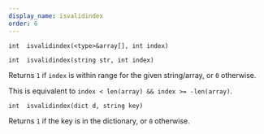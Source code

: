 ```yaml
---
display_name: isvalidindex
order: 6
---
```

`int  isvalidindex(<type>&array[], int index)`

`int  isvalidindex(string str, int index)`

Returns `1` if `index` is within range for the given string/array, or `0` otherwise.

This is equivalent to `index < len(array) && index >= -len(array)`.

`int  isvalidindex(dict d, string key)`

Returns `1` if the key is in the dictionary, or `0` otherwise.
